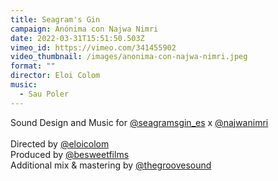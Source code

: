 ```yaml
---
title: Seagram's Gin
campaign: Anónima con Najwa Nimri
date: 2022-03-31T15:51:50.503Z
vimeo_id: https://vimeo.com/341455902
video_thumbnail: /images/anonima-con-najwa-nimri.jpeg
format: ""
director: Eloi Colom
music:
  - Sau Poler
---
```

Sound Design and Music for [@seagramsgin_es](https://www.instagram.com/seagramsgin_es/) x [@najwanimri](https://www.instagram.com/najwanimri/)\
\
Directed by [@eloicolom](https://www.instagram.com/eloicolom/)\
Produced by [@besweetfilms](https://www.instagram.com/besweetfilms/)\
Additional mix & mastering by [@thegroovesound](https://www.instagram.com/thegroovesound/)
